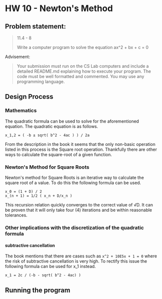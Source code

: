 # HW 10 - Newton's Method
## Problem statement:
> 11.4 - 8
>
> Write a computer program to solve the equation ax^2 + bx + c = 0

Advisement:

> Your submission must run on the CS Lab computers and include a detailed
README.md explaining how to execute your program. The code must be well
formatted and commented. You may use any programming language.

## Design Process

### Mathematics
The quadratic formula can be used to solve for the aforementioned equation. The
quadratic equation is as follows.
```
x_1,2 = ( -b ± sqrt( b^2 - 4ac ) ) / 2a
```
From the description in the book it seems that the only non-basic operation
listed in this process is the Square root operation. Thankfully there are other
 ways to calculate the square-root of a given function.

### Newton's Method for Square Roots
Newton's method for Square Roots is an iterative way to calculate the square
root of a value. To do this the following formula can be used.
```
x_0 = (1 + D) / 2
x_(n + 1) = 1/2 ( x_n + D/x_n )
```
This recursion relation quickly converges to the correct value of √D. It can be
proven that it will only take four (4) iterations and be within reasonable tolerances.

### Other implications with the discretization of the quadratic formula
#### subtractive cancellation
The book mentions that there are cases such as `x^2 + 10E5x + 1 = 0` where the
risk of subtractive cancellation is very high. To rectify this issue the
following formula can be used for x_1 instead.
```
x_1 = 2c / (-b - sqrt( b^2 - 4ac) )
```

## Running the program
